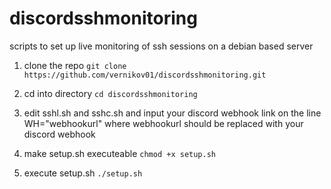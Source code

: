 # discordsshmonitoring
scripts to set up live monitoring of ssh sessions on a debian based server

1. clone the repo
`git clone https://github.com/vernikov01/discordsshmonitoring.git`

2. cd into directory
`cd discordsshmonitoring`

3. edit sshl.sh and sshc.sh and input your discord webhook link on the line WH="webhookurl" where webhookurl should be replaced with your discord webhook
4. make setup.sh executeable
`chmod +x setup.sh`
5. execute setup.sh
`./setup.sh`
